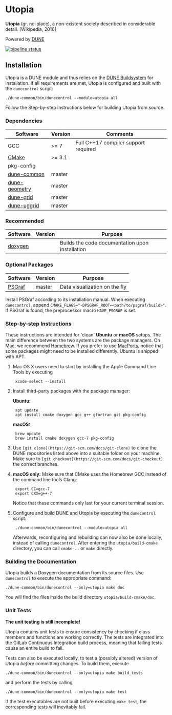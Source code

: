 # Utopia

__Utopia__ (gr. no-place), a non-existent society described in considerable detail. [Wikipedia, 2016]

Powered by [DUNE](https://dune-project.org/)

[![pipeline status](https://ts-gitlab.iup.uni-heidelberg.de/utopia/utopia/badges/master/pipeline.svg)](https://ts-gitlab.iup.uni-heidelberg.de/utopia/utopia/commits/master)

## Installation
Utopia is a DUNE module and thus relies on the [DUNE Buildsystem](https://www.dune-project.org/doc/installation/) for installation. If all requirements are met, Utopia is configured and built with the `dunecontrol` script:

    ./dune-common/bin/dunecontrol --module=utopia all

Follow the Step-by-step instructions below for building Utopia from source.

### Dependencies
| Software | Version | Comments |
| ---------| ------- | -------- |
| GCC | >= 7 | Full C++17 compiler support required |
| [CMake](https://cmake.org/) | >= 3.1 | |
| pkg-config | | |
| [dune-common](https://gitlab.dune-project.org/core/dune-common) | master | |
| [dune-geometry](https://gitlab.dune-project.org/core/dune-geometry) | master | |
| [dune-grid](https://gitlab.dune-project.org/core/dune-grid) | master | |
| [dune-uggrid](https://gitlab.dune-project.org/staging/dune-uggrid) | master | |

### Recommended
| Software | Version | Purpose |
| ---------| ------- | ------- |
| [doxygen](http://www.stack.nl/~dimitri/doxygen/) | | Builds the code documentation upon installation |

### Optional Packages
| Software | Version | Purpose |
| -------- | ------- | ------- |
| [PSGraf](https://zwackelmann.iup.uni-heidelberg.de:10443/tools/psgraf)| master | Data visualization on the fly |

Install PSGraf according to its installation manual. When executing `dunecontrol`, append `CMAKE_FLAGS="-DPSGRAF_ROOT=<path/to/psgraf/build>"`. If PSGraf is found, the preprocessor macro `HAVE_PSGRAF` is set.

### Step-by-step Instructions
These instructions are intended for 'clean' __Ubuntu__ or __macOS__ setups.
The main difference between the two systems are the package managers.
On Mac, we recommend [Homebrew](https://brew.sh/). If you prefer to use [MacPorts](https://www.macports.org/),
notice that some packages might need to be installed differently.
Ubuntu is shipped with APT.

1. Mac OS X users need to start by installing the Apple Command Line Tools by executing

        xcode-select --install

2. Install third-party packages with the package manager:

    __Ubuntu:__

        apt update
        apt install cmake doxygen gcc g++ gfortran git pkg-config
    
    __macOS:__

        brew update
        brew install cmake doxygen gcc-7 pkg-config

3. Use `[git clone](https://git-scm.com/docs/git-clone)` to clone the
    DUNE repositories listed above into a suitable folder on your machine.
    Make sure to `[git checkout](https://git-scm.com/docs/git-checkout)` the correct branches.

4. __macOS only:__ Make sure that CMake uses the Homebrew GCC instead of
    the command line tools Clang:

        export CC=gcc-7
        export CXX=g++-7
    
    Notice that these commands only last for your current terminal session.

5. Configure and build DUNE and Utopia by executing the `dunecontrol` script:

        ./dune-common/bin/dunecontrol --module=utopia all

    Afterwards, reconfiguring and rebuilding can now also be done locally,
    instead of calling `dunecontrol`. After entering the `utopia/build-cmake` directory,
    you can call `cmake ..` or `make` directly.


### Building the Documentation
Utopia builds a Doxygen documentation from its source files. Use `dunecontrol` to execute the appropriate command:

    ./dune-common/bin/dunecontrol --only=utopia make doc

You will find the files inside the build directory `utopia/build-cmake/doc`.

### Unit Tests
**The unit testing is still incomplete!**

Utopia contains unit tests to ensure consistency by checking if class members and functions are working correctly. The tests are integrated into the GitLab Continuous Integration build process, meaning that failing tests cause an entire build to fail.

Tests can also be executed locally, to test a (possibly altered) version of Utopia *before* committing changes. To build them, execute

    ./dune-common/bin/dunecontrol --only=utopia make build_tests

and perform the tests by calling

    ./dune-common/bin/dunecontrol --only=utopia make test

If the test executables are not built before executing `make test`, the corresponding tests will inevitably fail.
